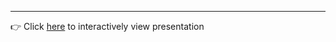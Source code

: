 
---
👉 Click [here](https://gamma.app/docs/Exploring-Prostate-Cancer-Characteristics-Ethnicity-qpzroea2ttnnwcr) to interactively view presentation
